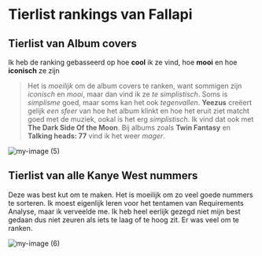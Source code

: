 # Tierlist rankings van Fallapi


## Tierlist van Album covers

Ik heb de ranking gebasseerd op hoe **cool** ik ze vind, hoe **mooi** en hoe **iconisch** ze zijn

>Het is *moeilijk* om de album covers te ranken, want sommigen zijn *iconisch* en *mooi*, maar dan vind ik ze *te simplistisch*.
>Soms is *simplisme* goed, maar soms kan het ook *tegenvallen*.
>**Yeezus** creëert gelijk *een sfeer* van hoe het album klinkt en hoe het eruit ziet matcht goed met de muziek, ookal is het erg *simplistisch*. Ik vind dat ook met **The Dark Side Of the Moon**.
>Bij albums zoals **Twin Fantasy** en **Talking heads: 77** vind ik het weer *mager*. 


![my-image (5)](https://github.com/FallapiHub/fallapihub.github.io/assets/158185370/bb14c644-a2b2-4bd7-9045-8bd6005436b0)



## Tierlist van alle Kanye West nummers

Deze was best kut om te maken. Het is moeilijk om zo veel goede nummers te sorteren. Ik moest eigenlijk leren voor het tentamen van Requirements Analyse, maar ik verveelde me.
Ik heb heel eerlijk gezegd niet mijn best gedaan dus niet zeuren als iets te laag of te hoog zit. Er was veel om te ranken.

![my-image (6)](https://github.com/FallapiHub/fallapihub.github.io/assets/158185370/1b412e50-08ba-4bee-92fc-8a5971987d73)
